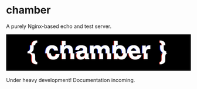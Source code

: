 # chamber
A purely Nginx-based echo and test server.

![alt text](chamber.gif "Logo Title Text 1")

Under heavy development! Documentation incoming.